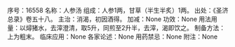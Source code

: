 序号：16558
名称：人参汤
组成：人参1两，甘草（半生半炙）1两。
出处：《圣济总录》卷五十八。
主治：消渴，初因酒得。
加减：None
功效：None
用法用量：以燖猪水，去滓澄清，取5升，同煎至2升半，去滓，渴即饮之。
制备方法：上为粗末。
临床应用：None
各家论述：None
用药禁忌：None
附注：None

